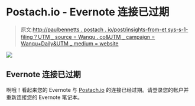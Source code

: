 # Postach.io - Evernote 连接已过期

> 原文:[http://paulbennetts . postach . io/post/insights-from-et sys-s-1-filing？UTM _ source = Wanqu . co&UTM _ campaign = Wanqu+Daily&UTM _ medium = website](http://paulbennetts.postach.io/post/insights-from-etsys-s-1-filing?utm_source=wanqu.co&utm_campaign=Wanqu+Daily&utm_medium=website)

![](../Images/55476f47df91fccd3674bd285ac7eaf4.png)

## Evernote 连接已过期

啊哦！看起来您的 Evernote 与 [Postach.io](https://postach.io) 的连接已经过期。请登录您的帐户并重新连接您的 Evernote 笔记本。